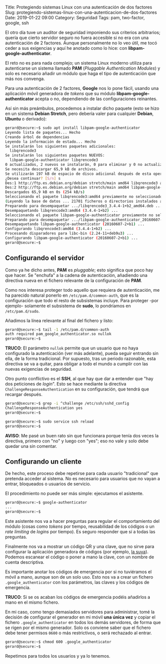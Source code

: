 Title: Protegiendo sistemas Linux con una autenticación de dos factores
Slug: protegiendo-sistemas-linux-con-una-autenticacion-de-dos-factores
Date: 2019-01-22 09:00
Category: Seguridad
Tags: pam, two-factor, google, ssh



El otro día tuve un auditor de seguridad imponiendo sus criterios arbitrarios; quería que cierto servidor seguro no fuera accesible si no era con una autenticación de 2 factores. Aunque personalmente no lo veo útil, me tocó ceder a sus exigencias y aquí he anotado como lo hice: con **libpam-google-authenticator**.

El reto no es para nada complejo; un sistema Linux moderno utiliza para autenticarse un sistema llamado **PAM** (*Pluggable Authentication Modules*) y solo es necesario añadir un módulo que haga el tipo de autenticación que más nos convenga.

Para una autenticación de 2 factores, **Google** nos lo pone fácil, usando una aplicación móvil generadora de *tokens* que su módulo **libpam-google-authenticator** acepta o no, dependiendo de las configuraciones reinantes.

Así sin más preámbulos, procedemos a instalar dicho paquete (esto se hizo en un sistema **Debian Stretch**, pero debería valer para cualquier **Debian**, **Ubuntu** o derivado):

```bash
gerard@secure:~$ sudo apt install libpam-google-authenticator
Leyendo lista de paquetes... Hecho
Creando árbol de dependencias
Leyendo la información de estado... Hecho
Se instalarán los siguientes paquetes adicionales:
  libqrencode3
Se instalarán los siguientes paquetes NUEVOS:
  libpam-google-authenticator libqrencode3
0 actualizados, 2 nuevos se instalarán, 0 para eliminar y 0 no actualizados.
Se necesita descargar 65,9 kB de archivos.
Se utilizarán 197 kB de espacio de disco adicional después de esta operación.
¿Desea continuar? [S/n] s
Des:1 http://ftp.es.debian.org/debian stretch/main amd64 libqrencode3 amd64 3.4.4-1+b2 [34,3 kB]
Des:2 http://ftp.es.debian.org/debian stretch/main amd64 libpam-google-authenticator amd64 20160607-2+b1 [31,6 kB]
Descargados 65,9 kB en 0s (254 kB/s)
Seleccionando el paquete libqrencode3:amd64 previamente no seleccionado.
(Leyendo la base de datos ... 21701 ficheros o directorios instalados actualmente.)
Preparando para desempaquetar .../libqrencode3_3.4.4-1+b2_amd64.deb ...
Desempaquetando libqrencode3:amd64 (3.4.4-1+b2) ...
Seleccionando el paquete libpam-google-authenticator previamente no seleccionado.
Preparando para desempaquetar .../libpam-google-authenticator_20160607-2+b1_amd64.deb ...
Desempaquetando libpam-google-authenticator (20160607-2+b1) ...
Configurando libqrencode3:amd64 (3.4.4-1+b2) ...
Procesando disparadores para libc-bin (2.24-11+deb9u3) ...
Configurando libpam-google-authenticator (20160607-2+b1) ...
gerard@secure:~$
```

## Configurando el servidor

Como ya he dicho antes, **PAM** es *pluggable*; esto significa que poco hay que hacer. Se "enchufa" a la cadena de autenticación, añadiendo una directiva nueva en el fichero relevante de la configuración de **PAM**.

Como nos interesa proteger todo aquello que requiera de autenticación, me ha parecido natural ponerlo en `/etc/pam.d/common-auth`, que es la configuración que todo el resto de subsistemas incluye. Para proteger -por ejemplo- solamente el subsistema de **sudo**, lo pondríamos en `/etc/pam.d/sudo`.

Añadimos la línea relevante al final del fichero y listo:

```bash
gerard@secure:~$ tail -1 /etc/pam.d/common-auth
auth required pam_google_authenticator.so nullok
gerard@secure:~$
```

**TRUCO**: El parámetro `nullok` permite que un usuario que no haya configurado la autenticación (ver más adelante), pueda seguir entrando sin ella, de la forma tradicional. Por supuesto, tras un periodo razonable, esta directiva se va a quitar, para obligar a todo el mundo a cumplir con las nuevas exigencias de seguridad.

Otro punto conflictivo es el **SSH**, al que hay que dar a entender que "hay dos peticiones de *login*". Esto se hace mediante la directiva `ChallengeResponseAuthentication` en su configuración, que tendrá que recargar después.

```bash
gerard@secure:~$ grep -i ^challenge /etc/ssh/sshd_config
ChallengeResponseAuthentication yes
gerard@secure:~$
```

```bash
gerard@secure:~$ sudo service ssh reload
gerard@secure:~$
```

**AVISO**: Me pasé un buen rato sin que funcionara porque tenía dos veces la directiva, primero con "no" y luego con "yes"; eso no vale y solo debe quedar una sin comentar.

## Configurando un cliente

De hecho, este proceso debe repetirse para cada usuario "tradicional" que pretenda acceder al sistema. No es necesario para usuarios que no vayan a entrar, bloqueados o usuarios de servicio.

El procedimiento no puede ser más simple: ejecutamos el asistente.

```bash
gerard@secure:~$ google-authenticator
...
gerard@secure:~$
```

Este asistente nos va a hacer preguntas para regular el comportamiento del módulo (cosas como *tokens* por tiempo, reusabilidad de los códigos o un *rate limiting* de *logins* por tiempo). Es seguro responder que sí a todas las preguntas.

Finalmente nos va a mostrar un código QR y una clave, que no sirve para configurar la aplicación generadora de códigos (por ejemplo, [la suya](https://play.google.com/store/apps/details?id=com.google.android.apps.authenticator2&hl=es)). Podemos escanear el código o poner a mano la clave, con un nombre de cuenta descriptiva.

Es importante anotar los códigos de emergencia por si no tuviéramos el móvil a mano, aunque son de un solo uso. Esto nos va a crear un fichero `.google_authenticator` con los parámetros, las claves y los códigos de emergencia.

**TRUCO**: Si se os acaban los códigos de emergencia podéis añadirlos a mano en el mismo fichero.

En mi caso, como tengo demasiados servidores para administrar, tomé la decisión de configurar el generador en mi móvil **una única vez** y copiar el fichero `.google_authenticator` en todos los demás servidores, de forma que se rigen por el mismo generador. Solo os conviene saber que el fichero debe tener permisos `0600` o más restrictivos, o será rechazado al entrar.


```bash
gerard@secure:~$ chmod 600 .google_authenticator
gerard@secure:~$
```

Repetimos para todos los usuarios y ya lo tenemos.
